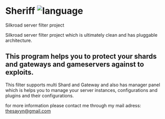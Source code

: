 # Sheriff ![language](https://img.shields.io/badge/language-csharp-orange.svg?longCache=true)
Silkroad server filter project 


Silkroad server filter project which is ultimately clean and has pluggable architecture.

## This program helps you to protect your shards and gateways and gameservers against to exploits.

This filter supports multi Shard and Gateway and also has manager panel which is helps you to manage your server instances, configurations and plugins and their configurations.

for more information please contact me through my mail adress: thesayyn@gmail.com